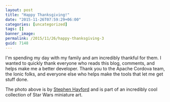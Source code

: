 ```yaml
---
layout: post
title: "Happy Thanksgiving!"
date: "2015-11-26T07:59:29+06:00"
categories: [uncategorized]
tags: []
banner_image: 
permalink: /2015/11/26/happy-thanksgiving-3
guid: 7148
---
```


I'm spending my day with my family and am incredibly thankful for them. I wanted to quickly thank everyone who reads this blog, comments, and helps make me a better developer. Thank you to the Apache Cordova team, the Ionic folks, and everyone else who helps make the tools that let me get stuff done.

The photo above is by <a href="http://www.stephenhayford.com/">Stephen Hayford</a> and is part of an incredibly cool collection of Star Wars miniature art.